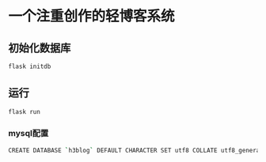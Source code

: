 # 一个注重创作的轻博客系统
## 初始化数据库

```sh
flask initdb
```

## 运行

```sh
flask run
```

### mysql配置
```sh
CREATE DATABASE `h3blog` DEFAULT CHARACTER SET utf8 COLLATE utf8_general_ci;
```

